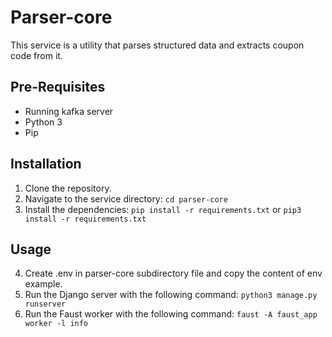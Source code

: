 # Parser-core
This service is a utility that parses structured data and extracts coupon code from it.

## Pre-Requisites
- Running kafka server
- Python 3
- Pip

## Installation
1. Clone the repository.
2. Navigate to the service directory:
```cd parser-core``` 
3. Install the dependencies:
```pip install -r requirements.txt```
or
```pip3 install -r requirements.txt```

## Usage
4. Create .env in parser-core subdirectory file and copy the content of env example.
5. Run the Django server with the following command:
```python3 manage.py runserver```
6. Run the Faust worker with the following command:
```faust -A faust_app worker -l info```
